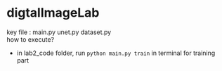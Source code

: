 # digtalImageLab  
key file : main.py unet.py dataset.py  
how to execute?  
* in lab2_code folder, run `python main.py train` in terminal for training part
